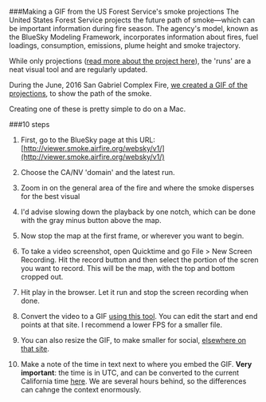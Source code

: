 ###Making a GIF from the US Forest Service's smoke projections
The United States Forest Service projects the future path of smoke—which can be important information during fire season. The agency's model, known as the BlueSky Modeling Framework, incorporates information about fires, fuel loadings, consumption, emissions, plume height and smoke trajectory.

While only projections ([read more about the project here](http://viewer.smoke.airfire.org/run/standard/CANSAC-2km/2016062400/)), the 'runs' are a neat visual tool and are regularly updated.

During the June, 2016 San Gabriel Complex Fire, [we created a GIF of the projections](http://projects.scpr.org/maps/2016-san-gabriel-complex-fire-smoke/), to show the path of the smoke.

Creating one of these is pretty simple to do on a Mac. 

###10 steps
1. First, go to the BlueSky page at this URL: [http://viewer.smoke.airfire.org/websky/v1/](http://viewer.smoke.airfire.org/websky/v1/)

2. Choose the CA/NV 'domain' and the latest run. 

3. Zoom in on the general area of the fire and where the smoke disperses for the best visual

4. I'd advise slowing down the playback by one notch, which can be done with the gray minus button above the map.

5. Now stop the map at the first frame, or wherever you want to begin.

6. To take a video screenshot, open Quicktime and go File > New Screen Recording. Hit the record button and then select the portion of the scren you want to record. This will be the map, with the top and bottom cropped out.

7. Hit play in the browser. Let it run and stop the screen recording when done.

8. Convert the video to a GIF [using this tool](http://ezgif.com/video-to-gif). You can edit the start and end points at that site. I recommend a lower FPS for a smaller file.

9. You can also resize the GIF, to make smaller for social, [elsewhere on that site](http://ezgif.com/resize). 

10. Make a note of the time in text next to where you embed the GIF. **Very important**: the time is in UTC, and can be converted to the current California time [here](http://www.worldtimeserver.com/convert_time_in_UTC.aspx). We are several hours behind, so the differences can cahnge the context enormously.